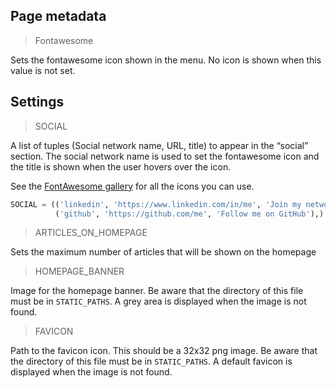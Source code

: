 

## Page metadata

> Fontawesome

Sets the fontawesome icon shown in the menu. No icon is shown when this value is not set.

## Settings

> SOCIAL

A list of tuples (Social network name, URL, title) to appear in the “social” section. 
The social network name is used to set the fontawesome icon and the title is shown when the user hovers over the icon.

See the [FontAwesome gallery](https://fontawesome.com/icons?d=gallery&m=free) for all the icons you can use.

```python
SOCIAL = (('linkedin', 'https://www.linkedin.com/in/me', 'Join my network'),
          ('github', 'https://github.com/me', 'Follow me on GitHub'),)
```

> ARTICLES_ON_HOMEPAGE

Sets the maximum number of articles that will be shown on the homepage

> HOMEPAGE_BANNER

Image for the homepage banner. 
Be aware that the directory of this file must be in `STATIC_PATHS`.
A grey area is displayed when the image is not found.


> FAVICON

Path to the favicon icon. This should be a 32x32 png image. 
Be aware that the directory of this file must be in `STATIC_PATHS`.
A default favicon is displayed when the image is not found.